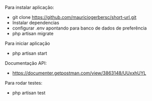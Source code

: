 Para instalar aplicação:

- git clone https://github.com/mauriciogerbersc/short-url.git
- Instalar dependencias 
- configurar .env apontando para banco de dados de preferência
- php artisan migrate

Para iniciar aplicação 

- php artisan start

Documentação API:

- https://documenter.getpostman.com/view/3863148/UUxxhUYL

Para rodar testes:

- php artisan test